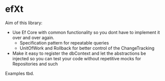 # efXt

Aim of this library:
* Use Ef Core with common functionality so you dont have to implement it over and over again.
  * Specification pattern for repeatable queries
  * UnitOfWork and Rollback for better control of the ChangeTracking  
* Make it easy to register the dbContext and let the abstractions be injected so you can test your code without repetitive mocks for Repositories and such

Examples tbd.
